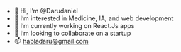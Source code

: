 - 👋 Hi, I’m @Darudaniel
- 👀 I’m interested in Medicine, IA, and web development
- 🌱 I’m currently working on React.Js apps 
- 💞️ I’m looking to collaborate on a startup
- 📫 habladaru@gmail.com 
